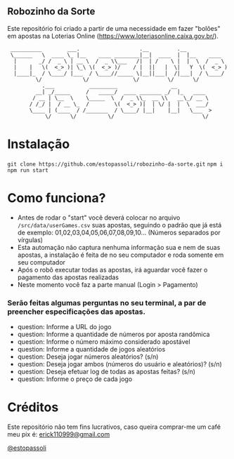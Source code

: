 ## Robozinho da Sorte

Este repositório foi criado a partir de uma necessidade em fazer "bolões" em apostas na Loterias Online (https://www.loteriasonline.caixa.gov.br/).


     __________        ___.                   .__         .__             
     \______   \  ____ \_ |__    ____ ________|__|  ____  |  |__    ____  
      |       _/ /  _ \ | __ \  /  _ \\___   /|  | /    \ |  |  \  /  _ \ 
      |    |   \(  <_> )| \_\ \(  <_> )/    / |  ||   |  \|   Y  \(  <_> )
      |____|_  / \____/ |___  / \____//_____ \|__||___|  /|___|  / \____/ 
             \/             \/              \/         \/      \/         
               .___           _________                 __           
             __| _/_____     /   _____/  ____ _______ _/  |_   ____  
            / __ | \__  \    \_____  \  /  _ \\_  __ \\   __\_/ __ \ 
           / /_/ |  / __ \_  /        \(  <_> )|  | \/ |  |  \  ___/ 
           \____ | (____  / /_______  / \____/ |__|    |__|   \___  >
                \/      \/          \/                            \/ 
                
# Instalação
``git clone https://github.com/estopassoli/robozinho-da-sorte.git``
``npm i``
``npm run start``
# Como funciona?

-   Antes de rodar o "start" você deverá colocar no arquivo ``/src/data/userGames.csv`` suas apostas, seguindo o padrão que já está de exemplo: 01,02,03,04,05,06,07,08,09,10... (Números separados por vírgulas)
-   Esta automação não captura nenhuma informação sua e nem de suas apostas, a instalação é feita de no seu computador e roda somente em seu computador
-   Após o robô executar todas as apostas, irá aguardar você fazer o pagamento das apostas realizadas
-   Neste momento você faz a parte manual (Login > Pagamento)

<h3><b>Serão feitas algumas perguntas no seu terminal, a par de preencher especificações das apostas.</b></h3>

- question: Informe a URL do jogo
- question: Informe a quantidade de números por aposta randômica
- question: Informe o número máximo considerado apostável
- question: Informe a quantidade de jogos aleatórios
- question: Deseja jogar números aleatórios? (s/n)
- question: Deseja jogar ambos (números do usuário e aleatórios)? (s/n)
- question: Deseja efetuar log de todas as apostas feitas? (s/n)
- question: Informe o preço de cada jogo


# Créditos
Este repositório não tem fins lucrativos, caso queira comprar-me um café meu pix é: erick110999@gmail.com


<a href="https://instagram.com/estopassoli">@estopassoli</a>